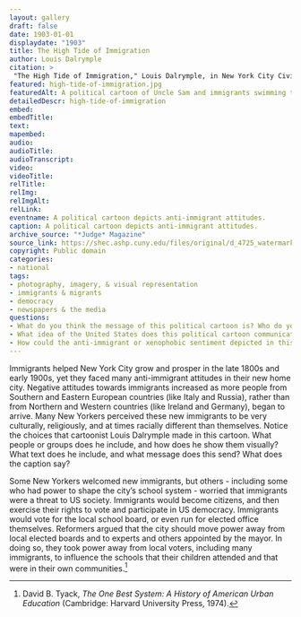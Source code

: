 ```yaml
--- 
layout: gallery
draft: false
date: 1903-01-01
displaydate: "1903"
title: The High Tide of Immigration
author: Louis Dalrymple
citation: >
 "The High Tide of Immigration," Louis Dalrymple, in New York City Civil Rights History Project, Accessed: [Month Day, Year], https://nyccivilrightshistory.org/gallery/high-tide-of-immigration.
featured: high-tide-of-immigration.jpg
featuredAlt: A political cartoon of Uncle Sam and immigrants swimming to the US shore.
detailedDescr: high-tide-of-immigration
embed: 
embedTitle: 
text: 
mapembed: 
audio: 
audioTitle: 
audioTranscript: 
video: 
videoTitle: 
relTitle: 
relImg: 
relImgAlt: 
relLink: 
eventname: A political cartoon depicts anti-immigrant attitudes.
caption: A political cartoon depicts anti-immigrant attitudes.
archive_source: "*Judge* Magazine"
source_link: https://shec.ashp.cuny.edu/files/original/d_4725_watermarked150_3acbee8f7e.jpg 
copyright: Public domain
categories: 
- national
tags: 
- photography, imagery, & visual representation
- immigrants & migrants
- democracy
- newspapers & the media
questions: 
- What do you think the message of this political cartoon is? Who do you think it is trying to speak to? 
- What idea of the United States does this political cartoon communicate? What relationship does it suggest between US patriotism (represented by Uncle Sam) and immigration? What does the caption say about how immigration now - at the time of the cartoon - is different from immigration in previous periods? 
- How could the anti-immigrant or xenophobic sentiment depicted in this cartoon have mattered for school governance in New York City? How could it affect how people thought about who should be in charge of a system with a large majority of immigrant students and a predominantly white and Protestant Christian political elite?
--- 
```


Immigrants helped New York City grow and prosper in the late 1800s and early 1900s, yet they faced many anti-immigrant attitudes in their new home city. Negative attitudes towards immigrants increased as more people from Southern and Eastern European countries (like Italy and Russia), rather than from Northern and Western countries (like Ireland and Germany), began to arrive. Many New Yorkers perceived these new immigrants to be very culturally, religiously, and at times racially different than themselves. Notice the choices that cartoonist Louis Dalrymple made in this cartoon. What people or groups does he include, and how does he show them visually? What text does he include, and what message does this send? What does the caption say? 

Some New Yorkers welcomed new immigrants, but others - including some who had power to shape the city’s school system - worried that immigrants were a threat to US society. Immigrants would become citizens, and then exercise their rights to vote and participate in US democracy. Immigrants would vote for the local school board, or even run for elected office themselves. Reformers argued that the city should move power away from local elected boards and to experts and others appointed by the mayor. In doing so, they took power away from local voters, including many immigrants, to influence the schools that their children attended and that were in their own communities.[^1] 

[^1]: David B. Tyack, *The One Best System: A History of American Urban Education* (Cambridge: Harvard University Press, 1974).
